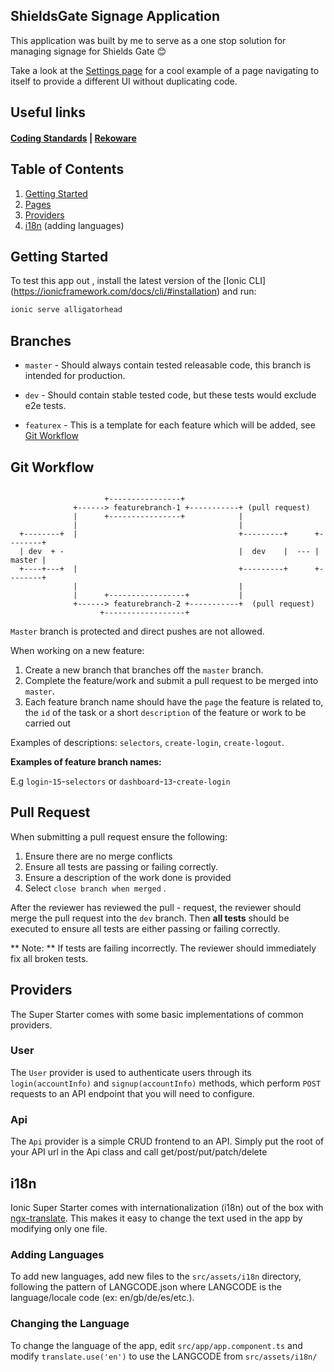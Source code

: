 ## ShieldsGate Signage Application


This application was built by me to serve as a one stop solution for managing signage for Shields Gate :blush:

Take a look at the [Settings page](https://github.com/ionic-team/ionic-starter-super/blob/master/src/pages/settings/settings.html#L38) for a cool example of a page navigating to itself to provide a different UI without duplicating code.


## Useful links

#### [Coding Standards](https://github.com/Microsoft/TypeScript/wiki/Coding-guidelines) | [Rekoware](http://www.rekoware.com/)

## Table of Contents

1. [Getting Started](#getting-started)
2. [Pages](#pages)
3. [Providers](#providers)
4. [i18n](#i18n) (adding languages)

## <a name="getting-started"></a>Getting Started

To test this app out , install the latest version of the [Ionic CLI] (https://ionicframework.com/docs/cli/#installation) and run:

```bash
ionic serve alligatorhead
```

## Branches

* `master` - Should always contain tested releasable code, this branch is intended for production.

* `dev` - Should contain stable tested code, but these tests would exclude e2e tests.

* `featurex` - This is a template for each feature which will be added, see [Git Workflow](#git-workflow)


## <a name="git-workflow"></a>Git Workflow 

```

                     +----------------+
              +------> featurebranch-1 +-----------+ (pull request)
              |      +----------------+            |
              |                                    |
  +--------+  |                                    +---------+      +--------+
  | dev  + -                                       |  dev    |  --- | master |
  +----+---+  |                                    +---------+      +--------+
              |                                    |
              |      +-----------------+           |            
              +------> featurebranch-2 +-----------+  (pull request)
                    +------------------+
```

`Master` branch is protected and direct pushes are not allowed.

When working on a new feature:

1. Create a new branch that branches off the `master` branch. 
2. Complete the feature/work and submit a pull request to be merged into `master`.
3. Each feature branch name should have the `page` the feature is related to, the `id` of the task
or a short `description` of the feature or work to be carried out 

Examples of descriptions: `selectors`, `create-login`, `create-logout`.

**Examples of feature branch names:** 

E.g `login`-`15`-`selectors` or `dashboard`-`13`-`create-login`

## Pull Request  

When submitting a pull request ensure the following:

1. Ensure there are no merge conflicts
2. Ensure all tests are passing or failing correctly.
3. Ensure a description of the work done is provided
4. Select `close branch when merged` . 

After the reviewer has reviewed the pull - request, the reviewer should merge the pull request into the `dev` branch. Then **all tests** should be executed to ensure all tests are either passing or failing correctly. 

** Note: ** If tests are failing incorrectly. The reviewer should immediately fix all broken tests.




## Providers

The Super Starter comes with some basic implementations of common providers.

### User

The `User` provider is used to authenticate users through its `login(accountInfo)` and `signup(accountInfo)` methods, which perform `POST` requests to an API endpoint that you will need to configure.

### Api

The `Api` provider is a simple CRUD frontend to an API. Simply put the root of your API url in the Api class and call get/post/put/patch/delete 

## i18n

Ionic Super Starter comes with internationalization (i18n) out of the box with [ngx-translate](https://github.com/ngx-translate/core). This makes it easy to change the text used in the app by modifying only one file. 

### Adding Languages

To add new languages, add new files to the `src/assets/i18n` directory, following the pattern of LANGCODE.json where LANGCODE is the language/locale code (ex: en/gb/de/es/etc.).

### Changing the Language

To change the language of the app, edit `src/app/app.component.ts` and modify `translate.use('en')` to use the LANGCODE from `src/assets/i18n/`

